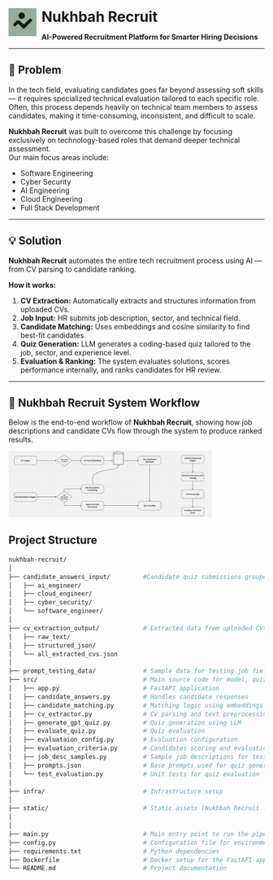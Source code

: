 <p align="left">
  <img src="./src/static/nukhbah.jpg" alt="Nukhbah Recruit Logo" width="55" style="float:left; margin-right:10px;"/>
  <h1 style="display:inline;">Nukhbah Recruit</h1>
</p>


**AI-Powered Recruitment Platform for Smarter Hiring Decisions**

---

## 🚩 Problem  

In the tech field, evaluating candidates goes far beyond assessing soft skills — it requires specialized technical evaluation tailored to each specific role.  
Often, this process depends heavily on technical team members to assess candidates, making it time-consuming, inconsistent, and difficult to scale.  

**Nukhbah Recruit** was built to overcome this challenge by focusing exclusively on technology-based roles that demand deeper technical assessment.  
Our main focus areas include:  
- Software Engineering  
- Cyber Security  
- AI Engineering  
- Cloud Engineering  
- Full Stack Development  

---

## 💡 Solution  

**Nukhbah Recruit** automates the entire tech recruitment process using AI — from CV parsing to candidate ranking.  

**How it works:**  
1. **CV Extraction:** Automatically extracts and structures information from uploaded CVs.  
2. **Job Input:** HR submits job description, sector, and technical field.  
3. **Candidate Matching:** Uses embeddings and cosine similarity to find best-fit candidates.  
4. **Quiz Generation:** LLM generates a coding-based quiz tailored to the job, sector, and experience level.  
5. **Evaluation & Ranking:** The system evaluates solutions, scores performance internally, and ranks candidates for HR review.  

---

## 🧩 Nukhbah Recruit System Workflow  

Below is the end-to-end workflow of **Nukhbah Recruit**, showing how job descriptions and candidate CVs flow through the system to produce ranked results.

<p align="left">
  <img src="./src/static/nukhbah_system_workflow.png" alt="Nukhbah Recruit System Workflow" width="400"/>
</p>


## Project Structure 

```bash
nukhbah-recruit/
│
├── candidate_answers_input/         #Candidate quiz submissions grouped by job field
│   ├── ai_engineer/
│   ├── cloud_engineer/
│   ├── cyber_security/
│   └── software_engineer/
│
├── cv_extraction_output/            # Extracted data from uploaded CVs
│   ├── raw_text/
│   ├── structured_json/
│   └── all_extracted_cvs.json
│
├── prompt_testing_data/             # Sample data for testing job fields that require data input
├── src/                             # Main source code for model, quiz, and evaluation
│   ├── app.py                       # FastAPI application
│   ├── candidate_answers.py         # Handles candidate responses
│   ├── candidate_matching.py        # Matching logic using embeddings
│   ├── cv_extractor.py              # CV parsing and text preprocessing
│   ├── generate_gpt_quiz.py         # Quiz generation using LLM
│   ├── evaluate_quiz.py             # Quiz evaluation
│   ├── evaluataion_config.py        # Evaluation configuration
│   ├── evaluation_criteria.py       # Candidates scoring and evaluation criteria
│   ├── job_desc_samples.py          # Sample job descriptions for testing
│   ├── prompts.json                 # Base prompts used for quiz generation
│   └── test_evaluation.py           # Unit tests for quiz evaluation
│
├── infra/                           # Infrastructure setup
│
├── static/                          # Static assets (Nukhbah Recruit logo, Workflow diagram)
│
│
├── main.py                          # Main entry point to run the pipeline
├── config.py                        # Configuration file for environment variables
├── requirements.txt                 # Python dependencies
├── Dockerfile                       # Docker setup for the FastAPI app
└── README.md                        # Project documentation
